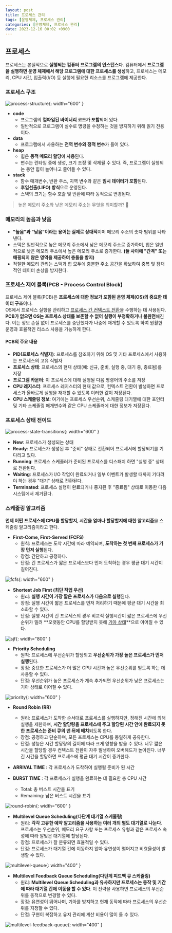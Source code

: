 ```yaml
---
layout: post
title: 프로세스 관리
tags: [운영체제, 프로세스 관리]
categories: [운영체제, 프로세스 관리]
date: 2023-12-16 00:02 +0900
---
```


## 프로세스

프로세스는 본질적으로 **실행되는 컴퓨터 프로그램의 인스턴스**다. 컴퓨터에서 **프로그램을 실행하면 운영 체제에서 해당 프로그램에 대한 프로세스를 생성**하고, 프로세스는 메모리, CPU 시간, 입출력(I/O) 등 실행에 필요한 리소스를 프로그램에 제공한다.

### 프로세스 구조

![process-structure](/assets/img/post/operating-system/process-structure.png){: width="600" }

- **code**
  - 프로그램의 **컴파일된 바이너리 코드가 포함**되어 있다.
  - 일반적으로 프로그램이 실수로 명령을 수정하는 것을 방지하기 위해 읽기 전용이다.
- **data**
  - 프로그램에서 사용하는 **전역 변수와 정적 변수**가 들어 있다.
- **heap**
  - 힙은 **동적 메모리 할당에 사용**된다.
  - 변수는 런타임 중에 생성, 크기 조정 및 삭제될 수 있다. 즉, 프로그램이 실행되는 동안 힙이 늘어나고 줄어들 수 있다.
- **stack**
  - 함수 매개변수, 반환 주소, 지역 변수와 같은 **임시 데이터가 포함**된다.
  - **후입선출(LIFO) 방식**으로 운영된다.
  - 스택의 크기는 함수 호출 및 반환에 따라 동적으로 변경된다.

> 높은 메모리 주소와 낮은 메모리 주소는 무엇을 의미할까? 🧐

### 메모리의 높음과 낮음

- **"높음"과 "낮음"이라는 용어는 실제로 상대적**이며 메모리 주소의 숫자 범위를 나타낸다.
- 스택은 일반적으로 높은 메모리 주소에서 낮은 메모리 주소로 증가하며, 힙은 일반적으로 낮은 메모리 주소에서 높은 메모리 주소로 증가한다. **(둘 사이에 "간격" 또는 매핑되지 않은 영역을 제공하여 충돌을 방지)**
- 적절한 메모리 관리는 스택과 힙 모두에 충분한 주소 공간을 확보하여 중복 및 잠재적인 데이터 손상을 방지한다.

### 프로세스 제어 블록(PCB - Process Control Block)

프로세스 제어 블록(PCB)은 **프로세스에 대한 정보가 포함된 운영 체제(OS)의 중요한 데이터 구조**이다. <br>
OS에서 프로세스 실행을 관리하고 [프로세스 간 컨텍스트 전환](https://ko.wikipedia.org/wiki/%EB%AC%B8%EB%A7%A5_%EA%B5%90%ED%99%98)을 수행하는 데 사용된다. **PCB가 없으면 OS는 프로세스 상태를 보존할 수 없어 실행이 부정확하거나 불완전**해진다. 이는 정보 손실 없이 프로세스를 중단했다가 나중에 재개할 수 있도록 하여 원활한 운영과 효율적인 리소스 사용을 가능하게 한다.

#### PCB의 주요 내용

- **PID(프로세스 식별자)**: 프로세스를 참조하기 위해 OS 및 기타 프로세스에서 사용하는 프로세스의 고유 식별자
- **프로세스 상태**: 프로세스의 현재 상태(예: 신규, 준비, 실행 중, 대기 중, 종료됨)를 저장
- **프로그램 카운터**: 이 프로세스에 대해 실행될 다음 명령어의 주소를 저장
- **CPU 레지스터**: 프로세스 레지스터의 현재 값으로, 컨텍스트 전환이 발생하면 프로세스가 올바르게 실행을 재개할 수 있도록 이러한 값이 저장된다.
- **CPU 스케줄링 정보**: 여기에는 프로세스 우선순위, 스케줄링 대기열에 대한 포인터 및 기타 스케줄링 매개변수와 같은 CPU 스케줄러에 대한 정보가 저장된다.

### 프로세스 상태 전이도

![process-state-transitions](/assets/img/post/operating-system/process-state-transitions.png){: width="600" }

- **New**: 프로세스가 생성되는 상태
- **Ready**: 프로세스가 생성된 후 "준비" 상태로 전환되어 프로세서에 할당되기를 기다리고 있다.
- **Running**: 프로세스 스케줄러가 준비된 프로세스를 디스패치 하면 "실행 중" 상태로 전환된다.
- **Waiting**: 프로세스가 I/O 작업이 완료되거나 일부 이벤트가 발생할 때까지 기다려야 하는 경우 "대기" 상태로 전환된다.
- **Terminated**: 프로세스 실행이 완료되거나 중지된 후 "종료됨" 상태로 이동한 다음 시스템에서 제거된다.

### 스케줄링 알고리즘

**언제 어떤 프로세스에 CPU를 할당할지, 시간을 얼마나 할당할지에 대한 알고리즘**을 스케줄링 알고리즘이라고 한다.

- **First-Come, First-Served (FCFS)**
  - 원칙: 프로세스는 도착 시간에 따라 예약되며, **도착하는 첫 번째 프로세스가 가장 먼저 실행**된다.
  - 장점: 간단하고 공정하다.
  - 단점: 긴 프로세스가 짧은 프로세스보다 먼저 도착하는 경우 평균 대기 시간이 길어진다.

![fcfs](/assets/img/post/operating-system/fcfs.png){: width="600" }

- **Shortest Job First (최단 작업 우선)**
  - 원리: **실행 시간이 가장 짧은 프로세스가 다음으로 실행**된다.
  - 장점: 실행 시간이 짧은 프로세스를 먼저 처리하기 때문에 평균 대기 시간을 최소화할 수 있다.
  - 단점: 실행 시간이 긴 프로세스의 경우 비교적 실행시간이 짧은 프로세스에 우선순위가 밀려 **오랫동안 CPU를 할당받지 못해 [기아 상태](https://ko.wikipedia.org/wiki/%EA%B8%B0%EC%95%84_%EC%83%81%ED%83%9C)**으로 이어질 수 있다.

![sjf](/assets/img/post/operating-system/sjf.png){: width="800" }

- **Priority Scheduling**
  - 원칙: 프로세스에 우선순위가 할당되고 **우선순위가 가장 높은 프로세스가 먼저 실행**된다.
  - 장점: 중요한 프로세스가 더 많은 CPU 시간과 높은 우선순위를 받도록 하는 데 사용할 수 있다.
  - 단점: 우선순위가 높은 프로세스가 계속 추가되면 우선순위가 낮은 프로세스는 기아 상태로 이어질 수 있다.

![priority](/assets/img/post/operating-system/priority.webp){: width="600" }

- **Round Robin (RR)**

  - 원리: 프로세스가 도착한 순서대로 프로세스를 실행하지만, 정해진 시간에 의해 실행을 제한하며, **시간 할당량을 프로세스에 주고 할당된 시간 안에 완료되지 못한 프로세스는 준비 큐의 맨 뒤에 배치**되도록 한다.
  - 장점: 공정하고 단순하며, 모든 프로세스는 CPU를 동일하게 공유한다.
  - 단점: 성능은 시간 할당량의 길이에 따라 크게 영향을 받을 수 있다. 너무 짧은 시간을 할당할 경우 컨텍스트 전환이 자주 발생하여 오버헤드가 높아진다. 너무 긴 시간을 할당하면 프로세스에 평균 대기 시간이 증가한다.

- **ARRIVAL TIME** : 각 프로세스가 도착하여 실행될 준비가 된 시간
- **BURST TIME** : 각 프로세스가 실행을 완료하는 데 필요한 총 CPU 시간 <br>
  - Total: 총 버스트 시간을 표기
  - Remaining: 남은 버스트 시간을 표기

![round-robin](/assets/img/post/operating-system/round-robin.jpg){: width="600" }

- **Multilevel Queue Scheduling(다단계 대기열 스케줄링)**
  - 원리: **각각 고유한 예약 알고리즘을 사용하는 여러 개의 별도 대기열로 나눈다**. 프로세스는 우선순위, 메모리 요구 사항 또는 프로세스 유형과 같은 프로세스 속성에 따라 알맞은 대기열에 할당된다.
  - 장점: 프로세스가 잘 분류되면 효율적일 수 있다.
  - 단점: 프로세스가 대기열 간에 이동하지 않아 유연성이 떨어지고 비효율성이 발생할 수 있다.

![multilevel-queue](/assets/img/post/operating-system/multilevel-queue.png){: width="400" }

- **Multilevel Feedback Queue Scheduling(다단계 피드백 큐 스케줄링)**
  - 원리: **Multilevel Queue Scheduling과 유사하지만 프로세스는 동작 및 기간에 따라 대기열 간에 이동을 할 수 있다**. 이 전략을 사용하면 프로세스의 우선순위를 동적으로 변경할 수 있다.
  - 장점: 유연성이 뛰어나며, 기아를 방지하고 현재 동작에 따라 프로세스의 우선순위를 지정할 수 있다.
  - 단점: 구현이 복잡하고 유지 관리에 계산 비용이 많이 들 수 있다.

![multilevel-feedback-queue](/assets/img/post/operating-system/multilevel-feedback-queue.png){: width="400" }
